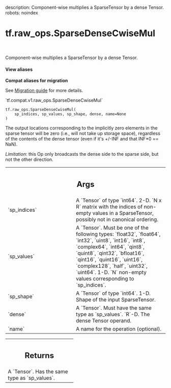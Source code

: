 description: Component-wise multiplies a SparseTensor by a dense Tensor.
robots: noindex

# tf.raw_ops.SparseDenseCwiseMul

<!-- Insert buttons and diff -->

<table class="tfo-notebook-buttons tfo-api nocontent" align="left">

</table>



Component-wise multiplies a SparseTensor by a dense Tensor.


<section class="expandable">
  <h4 class="showalways">View aliases</h4>
  <p>
<b>Compat aliases for migration</b>
<p>See
<a href="https://www.tensorflow.org/guide/migrate">Migration guide</a> for
more details.</p>
<p>`tf.compat.v1.raw_ops.SparseDenseCwiseMul`</p>
</p>
</section>

<pre class="devsite-click-to-copy prettyprint lang-py tfo-signature-link">
<code>tf.raw_ops.SparseDenseCwiseMul(
    sp_indices, sp_values, sp_shape, dense, name=None
)
</code></pre>



<!-- Placeholder for "Used in" -->

The output locations corresponding to the implicitly zero elements in the sparse
tensor will be zero (i.e., will not take up storage space), regardless of the
contents of the dense tensor (even if it's +/-INF and that INF*0 == NaN).

*Limitation*: this Op only broadcasts the dense side to the sparse side, but not
the other direction.

<!-- Tabular view -->
 <table class="responsive fixed orange">
<colgroup><col width="214px"><col></colgroup>
<tr><th colspan="2"><h2 class="add-link">Args</h2></th></tr>

<tr>
<td>
`sp_indices`<a id="sp_indices"></a>
</td>
<td>
A `Tensor` of type `int64`.
2-D.  `N x R` matrix with the indices of non-empty values in a
SparseTensor, possibly not in canonical ordering.
</td>
</tr><tr>
<td>
`sp_values`<a id="sp_values"></a>
</td>
<td>
A `Tensor`. Must be one of the following types: `float32`, `float64`, `int32`, `uint8`, `int16`, `int8`, `complex64`, `int64`, `qint8`, `quint8`, `qint32`, `bfloat16`, `qint16`, `quint16`, `uint16`, `complex128`, `half`, `uint32`, `uint64`.
1-D.  `N` non-empty values corresponding to `sp_indices`.
</td>
</tr><tr>
<td>
`sp_shape`<a id="sp_shape"></a>
</td>
<td>
A `Tensor` of type `int64`.
1-D.  Shape of the input SparseTensor.
</td>
</tr><tr>
<td>
`dense`<a id="dense"></a>
</td>
<td>
A `Tensor`. Must have the same type as `sp_values`.
`R`-D.  The dense Tensor operand.
</td>
</tr><tr>
<td>
`name`<a id="name"></a>
</td>
<td>
A name for the operation (optional).
</td>
</tr>
</table>



<!-- Tabular view -->
 <table class="responsive fixed orange">
<colgroup><col width="214px"><col></colgroup>
<tr><th colspan="2"><h2 class="add-link">Returns</h2></th></tr>
<tr class="alt">
<td colspan="2">
A `Tensor`. Has the same type as `sp_values`.
</td>
</tr>

</table>

